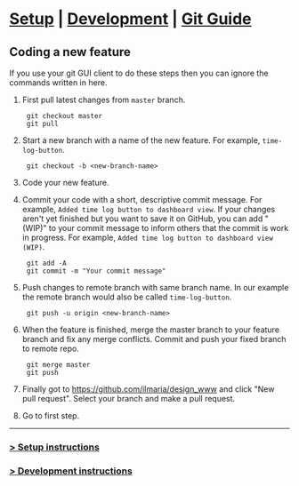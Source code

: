 # [Setup](../../) | [Development](README_DEV.md) | [Git Guide](README_GIT.md)

## Coding a new feature
If you use your git GUI client to do these steps then you can ignore the commands written
in here. 

1. First pull latest changes from `master` branch.

        git checkout master
        git pull

2. Start a new branch with a name of the new feature. For example, `time-log-button`.

        git checkout -b <new-branch-name>

3. Code your new feature.

4. Commit your code with a short, descriptive commit message. For example,
`Added time log button to dashboard view`. If your changes aren't yet finished but you want to
save it on GitHub, you can add "(WIP)" to your commit message to inform others that the commit
is work in progress. For example, `Added time log button to dashboard view (WIP)`.

        git add -A
        git commit -m "Your commit message"

5. Push changes to remote branch with same branch name. In our example the remote
branch would also be called `time-log-button`.

        git push -u origin <new-branch-name>

6. When the feature is finished, merge the master branch to your feature branch and fix any
merge conflicts. Commit and push your fixed branch to remote repo.

        git merge master
        git push

7. Finally got to <https://github.com/ilmaria/design_www> and click "New pull request".
Select your branch and make a pull request.

8. Go to first step.

---

### [> Setup instructions](README.md)
### [> Development instructions](README_DEV.md)

